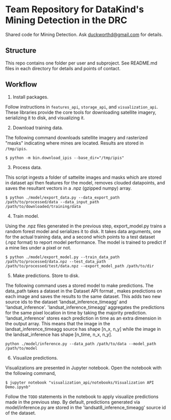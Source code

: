 # Team Repository for DataKind's Mining Detection in the DRC

Shared code for Mining Detection. Ask duckworthd@gmail.com for details.

## Structure

This repo contains one folder per user and subproject. See README.md files in
each directory for details and points of contact.

## Workflow

1. Install packages.

Follow instructions in `features_api`, `storage_api`, and `visualization_api`.
These libraries provide the core tools for downloading satellite imagery,
serializing it to disk, and visualizing it.

2. Download training data.

The following command downloads satellite imagery and rasterized "masks"
indicating where mines are located. Results are stored in `/tmp/ipis`.

```shell
$ python -m bin.download_ipis --base_dir="/tmp/ipis"
```

3. Process data.

This script ingests a folder of sattelite images and masks which are stored in dataset api
then features for the model,
removes clouded datapoints, and saves the resultant vectors in a .npz (gzipped numpy) array.

```shell
$ python ./model/export_data.py --data_export_path /path/to/processed/data --data_input_path /path/to/downloaded/training/data
```

4. Train model.

Using the .npz files generated in the previous step, export_model.py trains a random forest model and serializes it to disk. 
It takes data arguments, one for the actual training data, and a second which points to a test dataset (.npz format) to 
report model performance. The model is trained to predict if a mine lies under a pixel or not.

```shell
$ python ./model/export_model.py --train_data_path /path/to/processed/data.npz --test_data_path /path/to/processed/test/data.npz --export_model_path /path/to/dir
```

5. Make predictions. Store to disk.

The following command uses a stored model to make predictions. The data_path takes a dataset in the Dataset API format
, makes predictions on each image and saves the results to the same dataset. This adds two new source ids to the dataset
'landsat_inference_timeagg' and 'landsat_inference'. 'landsat_inference_timeagg' aggregates the predictions for the same 
pixel location in time by taking the majority prediction. 'landsat_inference' stores each prediction in time as an extra
dimension in the output array. This means that the image in the landsat_inference_timeagg source has shape \[n_x, n_y\]
while the image in the landsat_inference has shape \[n_time, n_x, n_y\]. 

```shell
python ./model/inference.py --data_path /path/to/data --model_path /path/to/model
```

6. Visualize predictions.

Visualizations are presented in Jupyter notebook. Open the notebook with the
following command,

```shell
$ jupyter notebook "visualization_api/notebooks/Visualization API Demo.ipynb"
```

Follow the `TODO` statements in the notebook to apply visualize predictions
made in the previous step. By default, predictions generated via 
 model/inference.py are stored in the 'landsat8_inference_timeagg' source id
 of the dataset.
